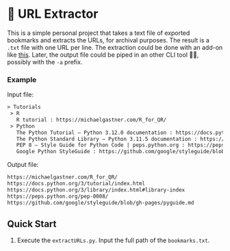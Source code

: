 # 🔗 URL Extractor
This is a simple personal project that takes a text file of exported bookmarks and extracts the URLs, for archival purposes. The result is a `.txt` file with one URL per line. The extraction could be done with an add-on like [this](https://github.com/igorlogius/export-bookmarks-as-text?tab=readme-ov-file). Later, the output file could be piped in an other CLI tool 🐱‍💻, possibly with the `-a` prefix.

### Example
Input file:
```txt
> Tutorials
 > R
   R tutorial : https://michaelgastner.com/R_for_QR/
 > Python
   The Python Tutorial — Python 3.12.0 documentation : https://docs.python.org/3/tutorial/index.html
   The Python Standard Library — Python 3.11.5 documentation : https://docs.python.org/3/library/index.html#library-index
   PEP 8 – Style Guide for Python Code | peps.python.org : https://peps.python.org/pep-0008/
   Google Python StyleGuide : https://github.com/google/styleguide/blob/gh-pages/pyguide.md
```
Output file:
```txt
https://michaelgastner.com/R_for_QR/
https://docs.python.org/3/tutorial/index.html
https://docs.python.org/3/library/index.html#library-index
https://peps.python.org/pep-0008/
https://github.com/google/styleguide/blob/gh-pages/pyguide.md
```
## Quick Start
1. Execute the `extractURLs.py`. Input the full path of the `bookmarks.txt`.
